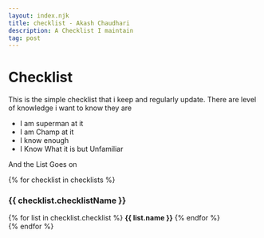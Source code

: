 ```yaml
---
layout: index.njk
title: checklist - Akash Chaudhari
description: A Checklist I maintain
tag: post
---
```


# Checklist

This is the simple checklist that i keep and regularly update. There are level of knowledge i want to know they are 

- I am superman at it <span class="superman-box"> </span>
- I am Champ at it <span class="champ-box"> </span>
- I know enough <span class="enough-box"> </span>
- I Know What it is  but Unfamiliar <span class="noob-box"> </span>

And the List Goes on



{% for checklist in checklists %}
  ### {{ checklist.checklistName }}
<div class="checklist">
  {% for list in checklist.checklist %} <b class="{{ list.status }}">{{ list.name }}</b>
  {% endfor %}
</div>
{% endfor %}



